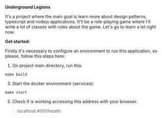 **Underground Legions**

It's a project where the main goal is learn more about design patterns, typescript and nodejs applications.
It'll be a role-playing game where I'll write a lot of classes with rules about the game.
Let's go to learn a lot right now.

**Get started:**

Firstly it's necessary to configure an environment to run this application, so please, follow this steps here:

1. On project main directory, run this:
```
make build
```
3. Start the docker environment (services):
```
make start
```
5. Check if is working accessing this address with your browser:
> localhost:4001/health